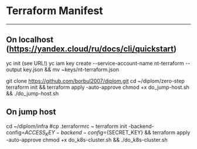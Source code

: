 # Terraform Manifest
----
## On localhost (https://yandex.cloud/ru/docs/cli/quickstart)
yc init (see URL!)
yc iam key create --service-account-name nt-terraform --output key.json && mv ~keys/nt-terraform.json

git clone https://github.com/borbul2007/diplom.git
cd ~/diplom/zero-step
terraform init && terraform apply -auto-approve
chmod +x do_jump-host.sh && ./do_jump-host.sh

## On jump host
cd ~/diplom/infra
#cp .terraformrc ~
terraform init -backend-config=${ACCESS_KEY} -backend-config=${SECRET_KEY} && terraform apply -auto-approve
chmod +x do_k8s-cluster.sh && ./do_k8s-cluster.sh
